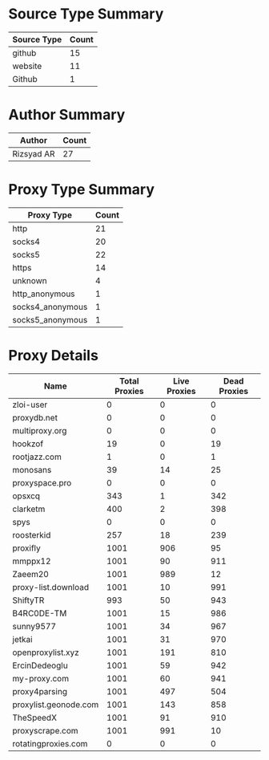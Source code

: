# Source Type Summary

| Source Type | Count |
|-------------|-------|
| github | 15 |
| website | 11 |
| Github | 1 |


# Author Summary

| Author | Count |
|--------|-------|
| Rizsyad AR | 27 |


# Proxy Type Summary

| Proxy Type | Count |
|------------|-------|
| http | 21 |
| socks4 | 20 |
| socks5 | 22 |
| https | 14 |
| unknown | 4 |
| http_anonymous | 1 |
| socks4_anonymous | 1 |
| socks5_anonymous | 1 |


# Proxy Details

| Name | Total Proxies | Live Proxies | Dead Proxies |
|------|---------------|--------------|---------------|
| zloi-user | 0 | 0 | 0 |
| proxydb.net | 0 | 0 | 0 |
| multiproxy.org | 0 | 0 | 0 |
| hookzof | 19 | 0 | 19 |
| rootjazz.com | 1 | 0 | 1 |
| monosans | 39 | 14 | 25 |
| proxyspace.pro | 0 | 0 | 0 |
| opsxcq | 343 | 1 | 342 |
| clarketm | 400 | 2 | 398 |
| spys | 0 | 0 | 0 |
| roosterkid | 257 | 18 | 239 |
| proxifly | 1001 | 906 | 95 |
| mmppx12 | 1001 | 90 | 911 |
| Zaeem20 | 1001 | 989 | 12 |
| proxy-list.download | 1001 | 10 | 991 |
| ShiftyTR | 993 | 50 | 943 |
| B4RC0DE-TM | 1001 | 15 | 986 |
| sunny9577 | 1001 | 34 | 967 |
| jetkai | 1001 | 31 | 970 |
| openproxylist.xyz | 1001 | 191 | 810 |
| ErcinDedeoglu | 1001 | 59 | 942 |
| my-proxy.com | 1001 | 60 | 941 |
| proxy4parsing | 1001 | 497 | 504 |
| proxylist.geonode.com | 1001 | 143 | 858 |
| TheSpeedX | 1001 | 91 | 910 |
| proxyscrape.com | 1001 | 991 | 10 |
| rotatingproxies.com | 0 | 0 | 0 |

